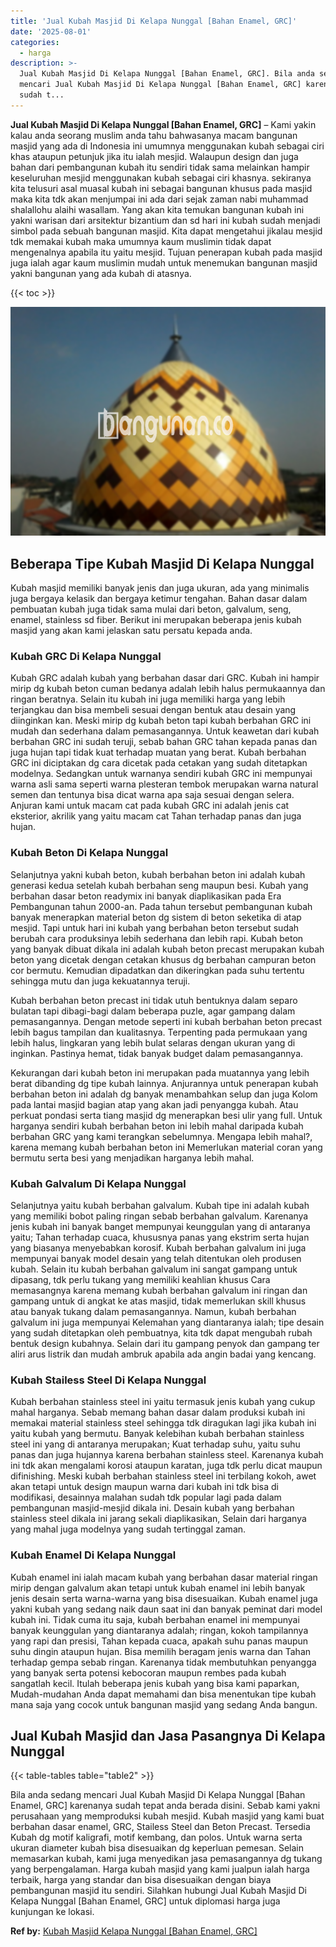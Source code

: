 ```yaml
---
title: 'Jual Kubah Masjid Di Kelapa Nunggal [Bahan Enamel, GRC]'
date: '2025-08-01'
categories:
  - harga
description: >-
  Jual Kubah Masjid Di Kelapa Nunggal [Bahan Enamel, GRC]. Bila anda sedang
  mencari Jual Kubah Masjid Di Kelapa Nunggal [Bahan Enamel, GRC] karenanya
  sudah t...
---
```


**Jual Kubah Masjid Di Kelapa Nunggal \[Bahan Enamel, GRC\]** – Kami yakin kalau anda seorang muslim anda tahu bahwasanya macam bangunan masjid yang ada di Indonesia ini umumnya menggunakan kubah sebagai ciri khas ataupun petunjuk jika itu ialah mesjid. Walaupun design dan juga bahan dari pembangunan kubah itu sendiri tidak sama melainkan hampir keseluruhan mesjid menggunakan kubah sebagai ciri khasnya. sekiranya kita telusuri asal muasal kubah ini sebagai bangunan khusus pada masjid maka kita tdk akan menjumpai ini ada dari sejak zaman nabi muhammad shalallohu alaihi wasallam. Yang akan kita temukan bangunan kubah ini yakni warisan dari arsitektur bizantium dan sd hari ini kubah sudah menjadi simbol pada sebuah bangunan masjid. Kita dapat mengetahui jikalau mesjid tdk memakai kubah maka umumnya kaum muslimin tidak dapat mengenalnya apabila itu yaitu mesjid. Tujuan penerapan kubah pada masjid juga ialah agar kaum muslimin mudah untuk menemukan bangunan masjid yakni bangunan yang ada kubah di atasnya.

{{< toc >}}

![Jual Kubah Masjid Di Kelapa Nunggal [Bahan Enamel, GRC]](/images/jual-kubah-masjid-37.png)

## Beberapa Tipe Kubah Masjid Di Kelapa Nunggal

Kubah masjid memiliki banyak jenis dan juga ukuran, ada yang minimalis juga bergaya kelasik dan bergaya ketimur tengahan. Bahan dasar dalam pembuatan kubah juga tidak sama mulai dari beton, galvalum, seng, enamel, stainless sd fiber. Berikut ini merupakan beberapa jenis kubah masjid yang akan kami jelaskan satu persatu kepada anda.

### Kubah GRC Di Kelapa Nunggal

Kubah GRC adalah kubah yang berbahan dasar dari GRC. Kubah ini hampir mirip dg kubah beton cuman bedanya adalah lebih halus permukaannya dan ringan beratnya. Selain itu kubah ini juga memiliki harga yang lebih terjangkau dan bisa membeli sesuai dengan bentuk atau desain yang diinginkan kan. Meski mirip dg kubah beton tapi kubah berbahan GRC ini mudah dan sederhana dalam pemasangannya. Untuk keawetan dari kubah berbahan GRC ini sudah teruji, sebab bahan GRC tahan kepada panas dan juga hujan tapi tidak kuat terhadap muatan yang berat. Kubah berbahan GRC ini diciptakan dg cara dicetak pada cetakan yang sudah ditetapkan modelnya. Sedangkan untuk warnanya sendiri kubah GRC ini mempunyai warna asli sama seperti warna plesteran tembok merupakan warna natural semen dan tentunya bisa dicat warna apa saja sesuai dengan selera. Anjuran kami untuk macam cat pada kubah GRC ini adalah jenis cat eksterior, akrilik yang yaitu macam cat Tahan terhadap panas dan juga hujan.

### Kubah Beton Di Kelapa Nunggal

Selanjutnya yakni kubah beton, kubah berbahan beton ini adalah kubah generasi kedua setelah kubah berbahan seng maupun besi. Kubah yang berbahan dasar beton readymix ini banyak diaplikasikan pada Era Pembangunan tahun 2000-an. Pada tahun tersebut pembangunan kubah banyak menerapkan material beton dg sistem di beton seketika di atap mesjid. Tapi untuk hari ini kubah yang berbahan beton tersebut sudah berubah cara produksinya lebih sederhana dan lebih rapi. Kubah beton yang banyak dibuat dikala ini adalah kubah beton precast merupakan kubah beton yang dicetak dengan cetakan khusus dg berbahan campuran beton cor bermutu. Kemudian dipadatkan dan dikeringkan pada suhu tertentu sehingga mutu dan juga kekuatannya teruji.

Kubah berbahan beton precast ini tidak utuh bentuknya dalam separo bulatan tapi dibagi-bagi dalam beberapa puzle, agar gampang dalam pemasangannya. Dengan metode seperti ini kubah berbahan beton precast lebih bagus tampilan dan kualitasnya. Terpenting pada permukaan yang lebih halus, lingkaran yang lebih bulat selaras dengan ukuran yang di inginkan. Pastinya hemat, tidak banyak budget dalam pemasangannya.

Kekurangan dari kubah beton ini merupakan pada muatannya yang lebih berat dibanding dg tipe kubah lainnya. Anjurannya untuk penerapan kubah berbahan beton ini adalah dg banyak menambahkan selup dan juga Kolom pada lantai masjid bagian atap yang akan jadi penyangga kubah. Atau perkuat pondasi serta tiang masjid dg menerapkan besi ulir yang full. Untuk harganya sendiri kubah berbahan beton ini lebih mahal daripada kubah berbahan GRC yang kami terangkan sebelumnya. Mengapa lebih mahal?, karena memang kubah berbahan beton ini Memerlukan material coran yang bermutu serta besi yang menjadikan harganya lebih mahal.

### Kubah Galvalum Di Kelapa Nunggal

Selanjutnya yaitu kubah berbahan galvalum. Kubah tipe ini adalah kubah yang memiliki bobot paling ringan sebab berbahan galvalum. Karenanya jenis kubah ini banyak banget mempunyai keunggulan yang di antaranya yaitu; Tahan terhadap cuaca, khususnya panas yang ekstrim serta hujan yang biasanya menyebabkan korosif. Kubah berbahan galvalum ini juga mempunyai banyak model desain yang telah ditentukan oleh produsen kubah. Selain itu kubah berbahan galvalum ini sangat gampang untuk dipasang, tdk perlu tukang yang memiliki keahlian khusus Cara memasangnya karena memang kubah berbahan galvalum ini ringan dan gampang untuk di angkat ke atas masjid, tidak memerlukan skill khusus atau banyak tukang dalam pemasangannya. Namun, kubah berbahan galvalum ini juga mempunyai Kelemahan yang diantaranya ialah; tipe desain yang sudah ditetapkan oleh pembuatnya, kita tdk dapat mengubah rubah bentuk design kubahnya. Selain dari itu gampang penyok dan gampang ter aliri arus listrik dan mudah ambruk apabila ada angin badai yang kencang.

### Kubah Stailess Steel Di Kelapa Nunggal

Kubah berbahan stainless steel ini yaitu termasuk jenis kubah yang cukup mahal harganya. Sebab memang bahan dasar dalam produksi kubah ini memakai material stainless steel sehingga tdk diragukan lagi jika kubah ini yaitu kubah yang bermutu. Banyak kelebihan kubah berbahan stainless steel ini yang di antaranya merupakan; Kuat terhadap suhu, yaitu suhu panas dan juga hujannya karena berbahan stainless steel. Karenanya kubah ini tdk akan mengalami korosi ataupun karatan, juga tdk perlu dicat maupun difinishing. Meski kubah berbahan stainless steel ini terbilang kokoh, awet akan tetapi untuk design maupun warna dari kubah ini tdk bisa di modifikasi, desainnya malahan sudah tdk popular lagi pada dalam pembangunan masjid-mesjid dikala ini. Desain kubah yang berbahan stainless steel dikala ini jarang sekali diaplikasikan, Selain dari harganya yang mahal juga modelnya yang sudah tertinggal zaman.

### Kubah Enamel Di Kelapa Nunggal

Kubah enamel ini ialah macam kubah yang berbahan dasar material ringan mirip dengan galvalum akan tetapi untuk kubah enamel ini lebih banyak jenis desain serta warna-warna yang bisa disesuaikan. Kubah enamel juga yakni kubah yang sedang naik daun saat ini dan banyak peminat dari model kubah ini. Tidak cuma itu saja, kubah berbahan enamel ini mempunyai banyak keunggulan yang diantaranya adalah; ringan, kokoh tampilannya yang rapi dan presisi, Tahan kepada cuaca, apakah suhu panas maupun suhu dingin ataupun hujan. Bisa memilih beragam jenis warna dan Tahan terhadap gempa sebab ringan. Karenanya tidak membutuhkan penyangga yang banyak serta potensi kebocoran maupun rembes pada kubah sangatlah kecil. Itulah beberapa jenis kubah yang bisa kami paparkan, Mudah-mudahan Anda dapat memahami dan bisa menentukan tipe kubah mana saja yang cocok untuk bangunan masjid yang sedang Anda bangun.

## Jual Kubah Masjid dan Jasa Pasangnya Di Kelapa Nunggal

{{< table-tables table="table2" >}}

Bila anda sedang mencari Jual Kubah Masjid Di Kelapa Nunggal \[Bahan Enamel, GRC\] karenanya sudah tepat anda berada disini. Sebab kami yakni perusahaan yang memproduksi kubah mesjid. Kubah masjid yang kami buat berbahan dasar enamel, GRC, Stailess Steel dan Beton Precast. Tersedia Kubah dg motif kaligrafi, motif kembang, dan polos. Untuk warna serta ukuran diameter kubah bisa disesuaikan dg keperluan pemesan. Selain memasarkan kubah, kami juga menyedikan jasa pemasangannya dg tukang yang berpengalaman. Harga kubah masjid yang kami jualpun ialah harga terbaik, harga yang standar dan bisa disesuaikan dengan biaya pembangunan masjid itu sendiri. Silahkan hubungi Jual Kubah Masjid Di Kelapa Nunggal \[Bahan Enamel, GRC\] untuk diplomasi harga juga kunjungan ke lokasi.

**Ref by:** [Kubah Masjid Kelapa Nunggal [Bahan Enamel, GRC]](https://id.wikipedia.org/wiki/Kubah)
